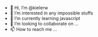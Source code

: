 - 👋 Hi, I’m @kielerw
- 👀 I’m interested in any impossible stuffs
- 🌱 I’m currently learning javascript
- 💞️ I’m looking to collaborate on ...
- 📫 How to reach me ...

<!---
kielerw/kielerw is a ✨ special ✨ repository because its `README.md` (this file) appears on your GitHub profile.
You can click the Preview link to take a look at your changes.
--->
